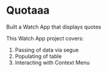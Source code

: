 # Quotaaa
Built a Watch App that displays quotes <br>

This Watch App project covers: <br>
1. Passing of data via segue <br>
2. Populating of table <br>
3. Interacting with Context Menu <br>
